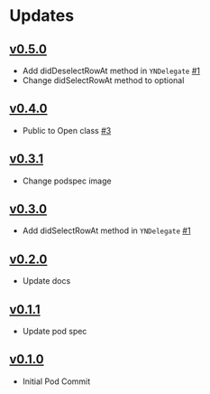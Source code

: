 # Updates

## [v0.5.0](https://github.com/younatics/YNExpandableCell/releases/tag/0.5.0)
* Add didDeselectRowAt method in `YNDelegate` [#1](https://github.com/younatics/YNExpandableCell/issues/1)
* Change didSelectRowAt method to optional

## [v0.4.0](https://github.com/younatics/YNExpandableCell/releases/tag/0.4.0)
* Public to Open class [#3](https://github.com/younatics/YNExpandableCell/issues/3)

## [v0.3.1](https://github.com/younatics/YNExpandableCell/releases/tag/0.3.1)
* Change podspec image

## [v0.3.0](https://github.com/younatics/YNExpandableCell/releases/tag/0.3.0)
* Add didSelectRowAt method in `YNDelegate` [#1](https://github.com/younatics/YNExpandableCell/issues/1)

## [v0.2.0](https://github.com/younatics/YNExpandableCell/releases/tag/0.2.0)
* Update docs

## [v0.1.1](https://github.com/younatics/YNExpandableCell/releases/tag/0.1.1)
* Update pod spec

## [v0.1.0](https://github.com/younatics/YNExpandableCell/releases/tag/0.1.0)
* Initial Pod Commit

